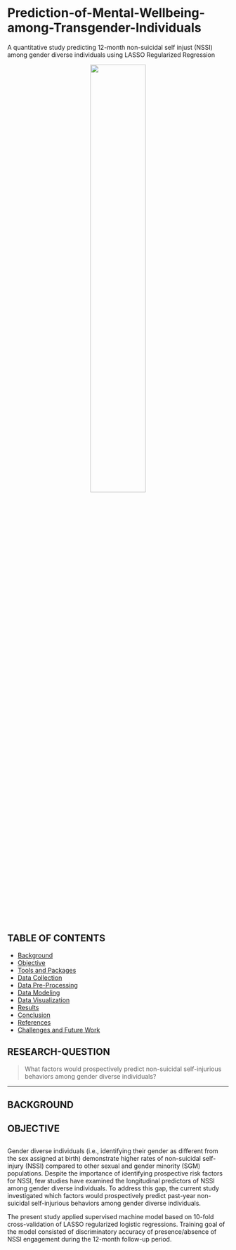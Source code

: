# Prediction-of-Mental-Wellbeing-among-Transgender-Individuals
A quantitative study predicting 12-month non-suicidal self injust (NSSI) among gender diverse individuals using LASSO Regularized Regression

<p align="center">
  <img src="https://github.com/yamachang/NSSI_LONGITIDUNAL/blob/master/cover-photo.jpg" width=50% >
</p>

## TABLE OF CONTENTS

* [Background](#background)
* [Objective](#objective)
* [Tools and Packages](#tools)
* [Data Collection](#data-collection)
* [Data Pre-Processing](#data-preprocessing)
* [Data Modeling](#data-modeling)
* [Data Visualization](#data-visualization)
* [Results](#results)
* [Conclusion](#conclusion)
* [References](#references)
* [Challenges and Future Work](#challenges-and-futurework)

## RESEARCH-QUESTION

> What factors would prospectively predict non-suicidal self-injurious behaviors among gender diverse individuals?

<hr>

## BACKGROUND 
## OBJECTIVE 
## 


Gender diverse individuals (i.e., identifying their gender as different from the sex assigned at birth) demonstrate higher rates of non-suicidal self-injury (NSSI) compared to other sexual and gender minority (SGM) populations. Despite the importance of identifying prospective risk factors for NSSI, few studies have examined the longitudinal predictors of NSSI among gender diverse individuals. To address this gap, the current study investigated which factors would prospectively predict past-year non-suicidal self-injurious behaviors among gender diverse individuals.

The present study applied supervised machine model based on 10-fold cross-validation of LASSO regularized logistic regressions. Training goal of the model consisted of discriminatory accuracy of presence/absence of NSSI engagement during the 12-month follow-up period.
